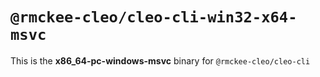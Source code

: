 # `@rmckee-cleo/cleo-cli-win32-x64-msvc`

This is the **x86_64-pc-windows-msvc** binary for `@rmckee-cleo/cleo-cli`
